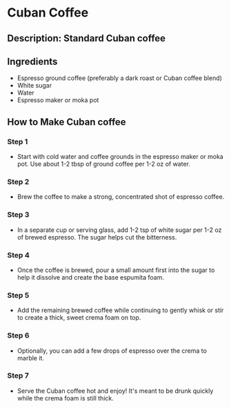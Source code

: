 # Cuban Coffee

## Description: Standard Cuban coffee

## Ingredients

- Espresso ground coffee (preferably a dark roast or Cuban coffee blend)
- White sugar
- Water
- Espresso maker or moka pot

## How to Make Cuban coffee

### Step 1

- Start with cold water and coffee grounds in the espresso maker or moka pot. Use about 1-2 tbsp of ground coffee per 1-2 oz of water.

### Step 2

- Brew the coffee to make a strong, concentrated shot of espresso coffee.

### Step 3

- In a separate cup or serving glass, add 1-2 tsp of white sugar per 1-2 oz of brewed espresso. The sugar helps cut the bitterness.

### Step 4

- Once the coffee is brewed, pour a small amount first into the sugar to help it dissolve and create the base espumita foam.

### Step 5

- Add the remaining brewed coffee while continuing to gently whisk or stir to create a thick, sweet crema foam on top.

### Step 6

- Optionally, you can add a few drops of espresso over the crema to marble it.

### Step 7

- Serve the Cuban coffee hot and enjoy! It's meant to be drunk quickly while the crema foam is still thick.
